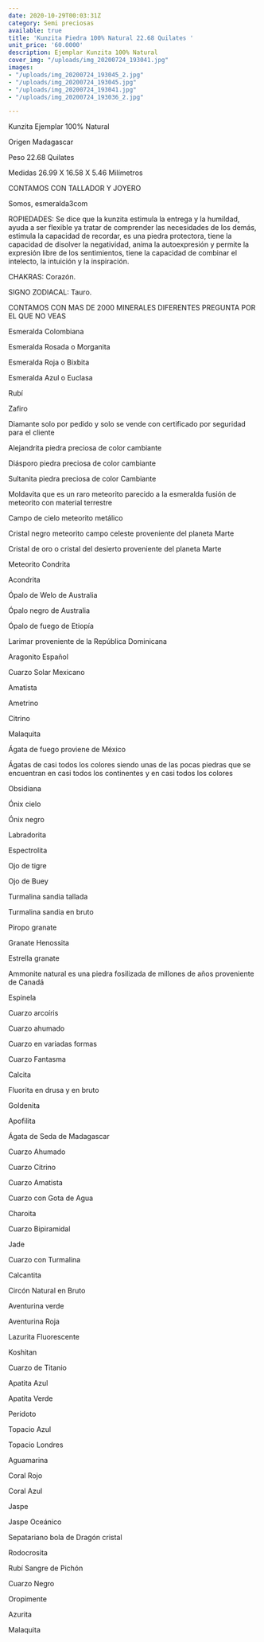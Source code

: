 ```yaml
---
date: 2020-10-29T00:03:31Z
category: Semi preciosas
available: true
title: 'Kunzita Piedra 100% Natural 22.68 Quilates '
unit_price: '60.0000'
description: Ejemplar Kunzita 100% Natural
cover_img: "/uploads/img_20200724_193041.jpg"
images:
- "/uploads/img_20200724_193045_2.jpg"
- "/uploads/img_20200724_193045.jpg"
- "/uploads/img_20200724_193041.jpg"
- "/uploads/img_20200724_193036_2.jpg"

---
```

Kunzita Ejemplar 100% Natural

Origen Madagascar

Peso 22.68 Quilates 

Medidas 26.99 X 16.58 X 5.46 Milímetros 

CONTAMOS CON TALLADOR Y JOYERO 

Somos, esmeralda3com

ROPIEDADES: Se dice que la kunzita estimula la entrega y la humildad, ayuda a ser flexible ya tratar de comprender las necesidades de los demás, estimula la capacidad de recordar, es una piedra protectora, tiene la capacidad de disolver la negatividad, anima la autoexpresión y permite la expresión libre de los sentimientos, tiene la capacidad de combinar el intelecto, la intuición y la inspiración.

CHAKRAS: Corazón.

SIGNO ZODIACAL: Tauro.

 

CONTAMOS CON MAS DE 2000 MINERALES DIFERENTES PREGUNTA POR EL QUE NO VEAS

Esmeralda Colombiana 

Esmeralda Rosada o Morganita

Esmeralda Roja o Bixbita

Esmeralda Azul o Euclasa 

Rubí 

Zafiro 

Diamante solo por pedido y solo se vende con certificado por seguridad para el cliente

Alejandrita piedra preciosa de color cambiante 

Diásporo piedra preciosa de color cambiante 

Sultanita piedra preciosa de color Cambiante 

Moldavita que es un raro meteorito parecido a la esmeralda fusión de meteorito con material terrestre 

Campo de cielo meteorito metálico 

Cristal negro meteorito campo celeste proveniente del planeta Marte 

Cristal de oro o cristal del desierto proveniente del planeta Marte 

Meteorito Condrita 

Acondrita 

Ópalo de Welo de Australia 

Ópalo negro de Australia 

Ópalo de fuego de Etiopía 

Larimar proveniente de la República Dominicana 

Aragonito Español 

Cuarzo Solar Mexicano 

Amatista 

Ametrino 

Citrino 

Malaquita 

Ágata de fuego proviene de México 

Ágatas de casi todos los colores siendo unas de las pocas piedras que se encuentran en casi todos los continentes y en casi todos los colores 

Obsidiana 

Ónix cielo 

Ónix negro 

Labradorita 

Espectrolita

Ojo de tigre 

Ojo de Buey

Turmalina sandia tallada 

Turmalina sandia en bruto 

Piropo granate 

Granate Henossita

Estrella granate 

Ammonite natural es una piedra fosilizada de millones de años proveniente de Canadá 

Espinela 

Cuarzo arcoíris 

Cuarzo ahumado 

Cuarzo en variadas formas 

Cuarzo Fantasma 

Calcita 

Fluorita en drusa y en bruto 

Goldenita 

Apofilita 

Ágata de Seda de Madagascar 

Cuarzo Ahumado 

Cuarzo Citrino 

Cuarzo Amatista 

Cuarzo con Gota de Agua 

Charoita 

Cuarzo Bipiramidal 

Jade 

Cuarzo con Turmalina

Calcantita

Circón Natural en Bruto

Aventurina verde 

Aventurina Roja

Lazurita Fluorescente 

Koshitan

Cuarzo de Titanio

Apatita Azul 

Apatita Verde 

Peridoto

Topacio Azul 

Topacio Londres

Aguamarina 

Coral Rojo 

Coral Azul 

Jaspe 

Jaspe Oceánico 

Sepatariano bola de Dragón cristal 

Rodocrosita 

Rubí Sangre de Pichón 

Cuarzo Negro 

Oropimente 

Azurita 

Malaquita